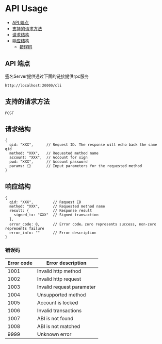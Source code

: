 # API Usage

- [API 端点](#api端点)
- [支持的请求方法](#支持的请求方法)
- [请求结构](#请求结构)
- [响应结构](#响应结构)
  - [错误码](#错误码)

## API 端点
签名Server提供通过下面的链接提供rpc服务
```
http://localhost:20000/cli
```

## 支持的请求方法
```
POST
```

## 请求结构

```
{
  qid: "XXX",      // Request ID. The response will echo back the same qid
  method: "XXX",   // Requested method name
  account: "XXX",  // Account for sign
  pwd: "XXX",      // Account password
  params: {}       // Input parameters for the requested method
}
```

## 响应结构

```
{
  qid: "XXX",         // Request ID
  method: "XXX",      // Requested method name
  result: {           // Response result
    signed_tx: "XXX"  // Signed transaction
  },
  error_code: 0,      // Error code，zero represents success, non-zero represents failure
  error_info: ""      // Error description
}
```

### 错误码

Error code | Error description
---------- | -----------------
1001       | Invalid http method
1002       | Invalid http request
1003       | Invalid request parameter
1004       | Unsupported method
1005       | Account is locked
1006       | Invalid transactions
1007       | ABI is not found
1008       | ABI is not matched
9999       | Unknown error
